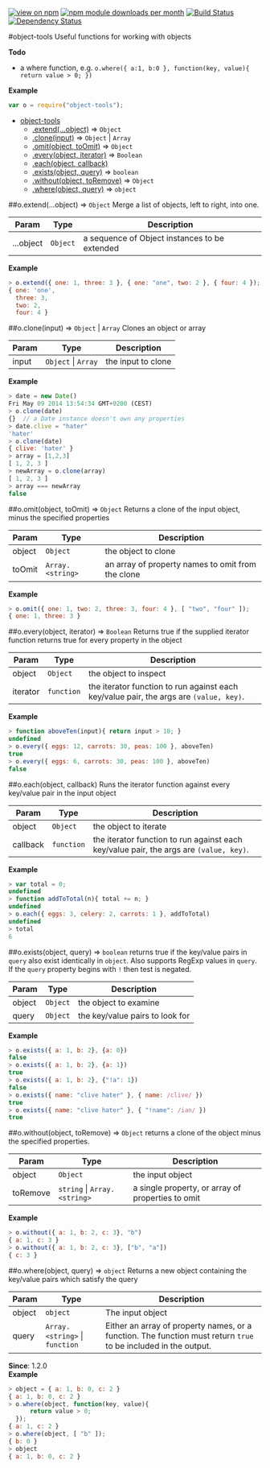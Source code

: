 [![view on npm](http://img.shields.io/npm/v/object-tools.svg)](https://www.npmjs.org/package/object-tools)
[![npm module downloads per month](http://img.shields.io/npm/dm/object-tools.svg)](https://www.npmjs.org/package/object-tools)
[![Build Status](https://travis-ci.org/75lb/object-tools.svg?branch=master)](https://travis-ci.org/75lb/object-tools)
[![Dependency Status](https://david-dm.org/75lb/object-tools.svg)](https://david-dm.org/75lb/object-tools)

<a name="module_object-tools"></a>
#object-tools
Useful functions for working with objects

**Todo**

- a where function, e.g. `o.where({ a:1, b:0 }, function(key, value){ return value > 0; })`

**Example**  
```js
var o = require("object-tools");
```

* [object-tools](#module_object-tools)
  * [.extend(...object)](#module_object-tools.extend) ⇒ <code>Object</code>
  * [.clone(input)](#module_object-tools.clone) ⇒ <code>Object</code> \| <code>Array</code>
  * [.omit(object, toOmit)](#module_object-tools.omit) ⇒ <code>Object</code>
  * [.every(object, iterator)](#module_object-tools.every) ⇒ <code>Boolean</code>
  * [.each(object, callback)](#module_object-tools.each)
  * [.exists(object, query)](#module_object-tools.exists) ⇒ <code>boolean</code>
  * [.without(object, toRemove)](#module_object-tools.without) ⇒ <code>Object</code>
  * [.where(object, query)](#module_object-tools.where) ⇒ <code>object</code>

<a name="module_object-tools.extend"></a>
##o.extend(...object) ⇒ <code>Object</code>
Merge a list of objects, left to right, into one.

| Param | Type | Description |
| ----- | ---- | ----------- |
| ...object | <code>Object</code> | a sequence of Object instances to be extended |

**Example**  
```js
> o.extend({ one: 1, three: 3 }, { one: "one", two: 2 }, { four: 4 });
{ one: 'one',
  three: 3,
  two: 2,
  four: 4 }
```
<a name="module_object-tools.clone"></a>
##o.clone(input) ⇒ <code>Object</code> \| <code>Array</code>
Clones an object or array

| Param | Type | Description |
| ----- | ---- | ----------- |
| input | <code>Object</code> \| <code>Array</code> | the input to clone |

**Example**  
```js
> date = new Date()
Fri May 09 2014 13:54:34 GMT+0200 (CEST)
> o.clone(date)
{}  // a Date instance doesn't own any properties
> date.clive = "hater"
'hater'
> o.clone(date)
{ clive: 'hater' }
> array = [1,2,3]
[ 1, 2, 3 ]
> newArray = o.clone(array)
[ 1, 2, 3 ]
> array === newArray
false
```
<a name="module_object-tools.omit"></a>
##o.omit(object, toOmit) ⇒ <code>Object</code>
Returns a clone of the input object, minus the specified properties

| Param | Type | Description |
| ----- | ---- | ----------- |
| object | <code>Object</code> | the object to clone |
| toOmit | <code>Array.&lt;string&gt;</code> | an array of property names to omit from the clone |

**Example**  
```js
> o.omit({ one: 1, two: 2, three: 3, four: 4 }, [ "two", "four" ]);
{ one: 1, three: 3 }
```
<a name="module_object-tools.every"></a>
##o.every(object, iterator) ⇒ <code>Boolean</code>
Returns true if the supplied iterator function returns true for every property in the object

| Param | Type | Description |
| ----- | ---- | ----------- |
| object | <code>Object</code> | the object to inspect |
| iterator | <code>function</code> | the iterator function to run against each key/value pair, the args are `(value, key)`. |

**Example**  
```js
> function aboveTen(input){ return input > 10; }
undefined
> o.every({ eggs: 12, carrots: 30, peas: 100 }, aboveTen)
true
> o.every({ eggs: 6, carrots: 30, peas: 100 }, aboveTen)
false
```
<a name="module_object-tools.each"></a>
##o.each(object, callback)
Runs the iterator function against every key/value pair in the input object

| Param | Type | Description |
| ----- | ---- | ----------- |
| object | <code>Object</code> | the object to iterate |
| callback | <code>function</code> | the iterator function to run against each key/value pair, the args are `(value, key)`. |

**Example**  
```js
> var total = 0;
undefined
> function addToTotal(n){ total += n; }
undefined
> o.each({ eggs: 3, celery: 2, carrots: 1 }, addToTotal)
undefined
> total
6
```
<a name="module_object-tools.exists"></a>
##o.exists(object, query) ⇒ <code>boolean</code>
returns true if the key/value pairs in `query` also exist identically in `object`.
Also supports RegExp values in `query`. If the `query` property begins with `!` then test is negated.

| Param | Type | Description |
| ----- | ---- | ----------- |
| object | <code>Object</code> | the object to examine |
| query | <code>Object</code> | the key/value pairs to look for |

**Example**  
```js
> o.exists({ a: 1, b: 2}, {a: 0})
false
> o.exists({ a: 1, b: 2}, {a: 1})
true
> o.exists({ a: 1, b: 2}, {"!a": 1})
false
> o.exists({ name: "clive hater" }, { name: /clive/ })
true
> o.exists({ name: "clive hater" }, { "!name": /ian/ })
true
```
<a name="module_object-tools.without"></a>
##o.without(object, toRemove) ⇒ <code>Object</code>
returns a clone of the object minus the specified properties.

| Param | Type | Description |
| ----- | ---- | ----------- |
| object | <code>Object</code> | the input object |
| toRemove | <code>string</code> \| <code>Array.&lt;string&gt;</code> | a single property, or array of properties to omit |

**Example**  
```js
> o.without({ a: 1, b: 2, c: 3}, "b")
{ a: 1, c: 3 }
> o.without({ a: 1, b: 2, c: 3}, ["b", "a"])
{ c: 3 }
```
<a name="module_object-tools.where"></a>
##o.where(object, query) ⇒ <code>object</code>
Returns a new object containing the key/value pairs which satisfy the query

| Param | Type | Description |
| ----- | ---- | ----------- |
| object | <code>object</code> | The input object |
| query | <code>Array.&lt;string&gt;</code> \| <code>function</code> | Either an array of property names, or a function. The function must return `true` to be included in the output. |

**Since**: 1.2.0  
**Example**  
```js
> object = { a: 1, b: 0, c: 2 }
{ a: 1, b: 0, c: 2 }
> o.where(object, function(key, value){
      return value > 0;
  });
{ a: 1, c: 2 }
> o.where(object, [ "b" ]);
{ b: 0 }
> object
{ a: 1, b: 0, c: 2 }
```
